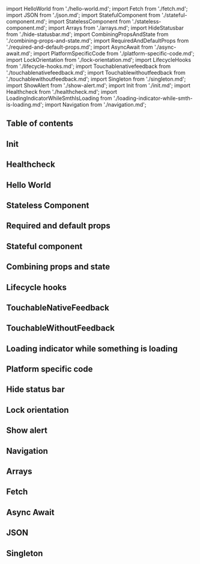 import HelloWorld from './hello-world.md';
import Fetch from './fetch.md';
import JSON from './json.md';
import StatefulComponent from './stateful-component.md';
import StatelessComponent from './stateless-component.md';
import Arrays from './arrays.md';
import HideStatusbar from './hide-statusbar.md';
import CombiningPropsAndState from './combining-props-and-state.md';
import RequiredAndDefaultProps from './required-and-default-props.md';
import AsyncAwait from './async-await.md';
import PlatformSpecificCode from './platform-specific-code.md';
import LockOrientation from './lock-orientation.md';
import LifecycleHooks from './lifecycle-hooks.md';
import Touchablenativefeedback from './touchablenativefeedback.md';
import Touchablewithoutfeedback from './touchablewithoutfeedback.md';
import Singleton from './singleton.md';
import ShowAlert from './show-alert.md';
import Init from './init.md';
import Healthcheck from './healthcheck.md';
import LoadingIndicatorWhileSmthIsLoading from './loading-indicator-while-smth-is-loading.md';
import Navigation from './navigation.md';

<div className="toc-container">

## Table of contents

<!--
    Put empty heading because remark-toc replaces content until the first heading of the same level,
    so it removes closing div tag
-->

##

</div>

## Init

<Init />

## Healthcheck

<Healthcheck />

## Hello World

<HelloWorld />

## Stateless Component

<StatelessComponent />

## Required and default props

<RequiredAndDefaultProps />

## Stateful component

<StatefulComponent />

## Combining props and state

<CombiningPropsAndState />

## Lifecycle hooks

<LifecycleHooks />

## TouchableNativeFeedback

<Touchablenativefeedback />

## TouchableWithoutFeedback

<Touchablewithoutfeedback />

## Loading indicator while something is loading

<LoadingIndicatorWhileSmthIsLoading />

## Platform specific code

<PlatformSpecificCode />

## Hide status bar

<HideStatusbar />

## Lock orientation

<LockOrientation />

## Show alert

<ShowAlert />

## Navigation

<Navigation />

## Arrays

<Arrays />

## Fetch

<Fetch />

## Async Await

<AsyncAwait />

## JSON

<JSON />

## Singleton

<Singleton />
